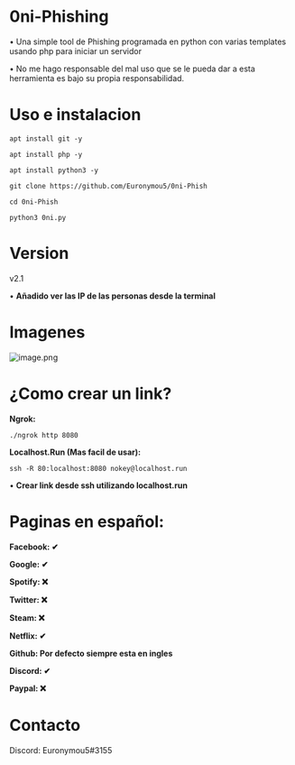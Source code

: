 # 0ni-Phishing
• Una simple tool de Phishing programada en python con varias templates usando php para iniciar un servidor

• No me hago responsable del mal uso que se le pueda dar a esta herramienta es bajo su propia responsabilidad.
# Uso e instalacion
```
apt install git -y
```
```
apt install php -y
```
```
apt install python3 -y
```

```
git clone https://github.com/Euronymou5/0ni-Phish
```
```
cd 0ni-Phish
```
```
python3 0ni.py
```
# Version
v2.1

• **Añadido ver las IP de las personas desde la terminal**
# Imagenes
![image.png](https://github.com/Euronymou5/0ni-Phish/blob/main/.imagenes/imagen.png?raw=true)

# ¿Como crear un link?
**Ngrok:**
```
./ngrok http 8080
```
**Localhost.Run (Mas facil de usar):**
```
ssh -R 80:localhost:8080 nokey@localhost.run
```
• **Crear link desde ssh utilizando localhost.run**

# Paginas en español:

**Facebook: ✔**

**Google: ✔**

**Spotify: ❌**

**Twitter: ❌**

**Steam: ❌**

**Netflix: ✔**

**Github: Por defecto siempre esta en ingles**

**Discord: ✔**

**Paypal: ❌**

# Contacto
Discord: Euronymou5#3155
